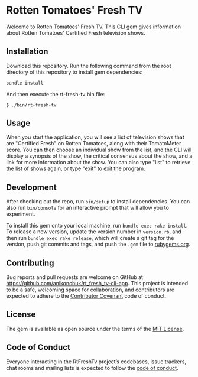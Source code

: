 # Rotten Tomatoes' Fresh TV

Welcome to Rotten Tomatoes' Fresh TV. This CLI gem gives information about Rotten Tomatoes' Certified Fresh television shows. 

## Installation

Download this repository. Run the following command from the root directory of this repository to install gem dependencies:

```ruby
bundle install
```

And then execute the rt-fresh-tv bin file:

    $ ./bin/rt-fresh-tv

## Usage

When you start the application, you will see a list of television shows that are "Certified Fresh" on Rotten Tomatoes, along with their TomatoMeter score. You can then choose an individual show from the list, and the CLI will display a synopsis of the show, the critical consensus about the show, and a link for more information about the show. You can also type "list" to retrieve the list of shows again, or type "exit" to exit the program.

## Development

After checking out the repo, run `bin/setup` to install dependencies. You can also run `bin/console` for an interactive prompt that will allow you to experiment.

To install this gem onto your local machine, run `bundle exec rake install`. To release a new version, update the version number in `version.rb`, and then run `bundle exec rake release`, which will create a git tag for the version, push git commits and tags, and push the `.gem` file to [rubygems.org](https://rubygems.org).

## Contributing

Bug reports and pull requests are welcome on GitHub at https://github.com/anikonchuk/rt_fresh_tv-cli-app. This project is intended to be a safe, welcoming space for collaboration, and contributors are expected to adhere to the [Contributor Covenant](http://contributor-covenant.org) code of conduct.

## License

The gem is available as open source under the terms of the [MIT License](https://opensource.org/licenses/MIT).

## Code of Conduct

Everyone interacting in the RtFreshTv project’s codebases, issue trackers, chat rooms and mailing lists is expected to follow the [code of conduct](https://github.com/anikonchuk/rt_fresh_tv-cli-app/blob/master/CODE_OF_CONDUCT.md).
